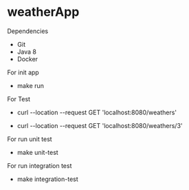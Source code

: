 # weatherApp

Dependencies

- Git
- Java 8
- Docker

For init app

- make run

For Test

- curl --location --request GET 'localhost:8080/weathers'

- curl --location --request GET 'localhost:8080/weathers/3'

For run unit test

- make unit-test

For run integration test

- make integration-test
